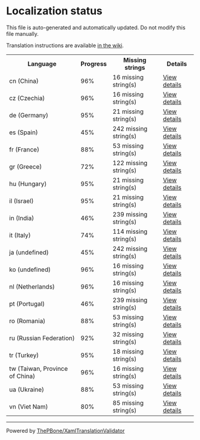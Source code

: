 # Localization status

This file is auto-generated and automatically updated. Do not modify this file manually.

Translation instructions are available [in the wiki](https://github.com/ThePBone/GalaxyBudsClient/wiki/3.-How-to-help-with-translations).

<table>
<tr><th>Language</th><th>Progress</th><th>Missing strings</th><th>Details</th></tr>
<tr><td>cn (China)</td><td>96%</td><td>16 missing string(s)</td><td><a href="cn.md">View details</a></td></tr>
<tr><td>cz (Czechia)</td><td>96%</td><td>16 missing string(s)</td><td><a href="cz.md">View details</a></td></tr>
<tr><td>de (Germany)</td><td>95%</td><td>21 missing string(s)</td><td><a href="de.md">View details</a></td></tr>
<tr><td>es (Spain)</td><td>45%</td><td>242 missing string(s)</td><td><a href="es.md">View details</a></td></tr>
<tr><td>fr (France)</td><td>88%</td><td>53 missing string(s)</td><td><a href="fr.md">View details</a></td></tr>
<tr><td>gr (Greece)</td><td>72%</td><td>122 missing string(s)</td><td><a href="gr.md">View details</a></td></tr>
<tr><td>hu (Hungary)</td><td>95%</td><td>21 missing string(s)</td><td><a href="hu.md">View details</a></td></tr>
<tr><td>il (Israel)</td><td>95%</td><td>21 missing string(s)</td><td><a href="il.md">View details</a></td></tr>
<tr><td>in (India)</td><td>46%</td><td>239 missing string(s)</td><td><a href="in.md">View details</a></td></tr>
<tr><td>it (Italy)</td><td>74%</td><td>114 missing string(s)</td><td><a href="it.md">View details</a></td></tr>
<tr><td>ja (undefined)</td><td>45%</td><td>242 missing string(s)</td><td><a href="ja.md">View details</a></td></tr>
<tr><td>ko (undefined)</td><td>96%</td><td>16 missing string(s)</td><td><a href="ko.md">View details</a></td></tr>
<tr><td>nl (Netherlands)</td><td>96%</td><td>16 missing string(s)</td><td><a href="nl.md">View details</a></td></tr>
<tr><td>pt (Portugal)</td><td>46%</td><td>239 missing string(s)</td><td><a href="pt.md">View details</a></td></tr>
<tr><td>ro (Romania)</td><td>88%</td><td>53 missing string(s)</td><td><a href="ro.md">View details</a></td></tr>
<tr><td>ru (Russian Federation)</td><td>92%</td><td>32 missing string(s)</td><td><a href="ru.md">View details</a></td></tr>
<tr><td>tr (Turkey)</td><td>95%</td><td>18 missing string(s)</td><td><a href="tr.md">View details</a></td></tr>
<tr><td>tw (Taiwan, Province of China)</td><td>96%</td><td>16 missing string(s)</td><td><a href="tw.md">View details</a></td></tr>
<tr><td>ua (Ukraine)</td><td>88%</td><td>53 missing string(s)</td><td><a href="ua.md">View details</a></td></tr>
<tr><td>vn (Viet Nam)</td><td>80%</td><td>85 missing string(s)</td><td><a href="vn.md">View details</a></td></tr>

</table>

__________

Powered by [ThePBone/XamlTranslationValidator](https://github.com/ThePBone/XamlTranslationValidator)